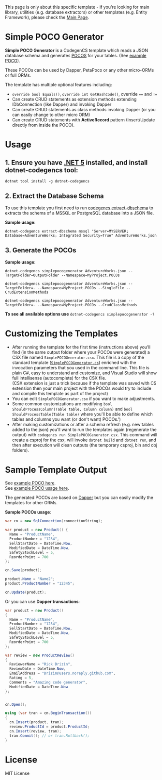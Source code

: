 This page is only about this specific template - if you're looking for main library, utilities (e.g. database extractors) or other templates (e.g. Entity Framework), please check the [Main Page](https://github.com/Drizin/CodegenCS/).

# Simple POCO Generator

**Simple POCO Generator** is a CodegenCS template which reads a JSON database schema and generates [POCOS](https://stackoverflow.com/a/250006/3606250) for your tables. (See [example POCO](https://github.com/Drizin/CodegenCS/blob/master/src/CodegenCS.DbSchema.Templates/SimplePOCOGenerator/SampleOutput/Product.generated.cs)).

These POCOs can be used by Dapper, PetaPoco or any other micro-ORMs or full ORMs.

The template has multiple optional features including: 

* `override bool Equals()`, `override int GetHashCode()`, override `==` and `!=`
* Can create CRUD statements as extension methods extending IDbConnection (like Dapper) and invoking Dapper
* Can create CRUD statements as class methods invoking Dapper (or you can easily change to other micro ORM)
* Can create CRUD statements with **ActiveRecord** pattern (Insert/Update directly from inside the POCO).

# Usage

## 1. Ensure you have [.NET 5](https://dotnet.microsoft.com/download/dotnet/5.0) installed, and install **dotnet-codegencs tool**:

```dotnet tool install -g dotnet-codegencs```

## 2. Extract the Database Schema

To use this template you first need to run [codegencs extract-dbschema](https://github.com/Drizin/CodegenCS#dotnet-codegencs-extract-dbschema) to extracts the schema of a MSSQL or PostgreSQL database into a JSON file.

**Sample usage**:

```dotnet-codegencs extract-dbschema mssql "Server=MYSERVER; Database=AdventureWorks; Integrated Security=True" AdventureWorks.json```

## 3. Generate the POCOs

**Sample usage**:

```dotnet-codegencs simplepocogenerator AdventureWorks.json --TargetFolder=OutputFolder --Namespace=MyProject.POCOs```

```dotnet-codegencs simplepocogenerator AdventureWorks.json --TargetFolder=. --Namespace=MyProject.POCOs --SingleFile --CrudExtensionMethods```

```dotnet-codegencs simplepocogenerator AdventureWorks.json --TargetFolder=. --Namespace=MyProject.POCOs --CrudClassMethods```

**To see all available options use** ```dotnet-codegencs simplepocogenerator -?```

# <a name="customizing"></a>Customizing the Templates

- After running the template for the first time (instructions above) you'll find (in the same output folder where your POCOs were generated) a CSX file named `SimplePOCOGenerator.csx`.
  This file is a copy of the standard template ([`SimplePOCOGenerator.cs`](https://github.com/Drizin/CodegenCS/blob/master/src/CodegenCS.DbSchema.Templates/SimplePOCOGenerator/SimplePOCOGenerator.cs)) enriched with the invocation parameters that you used in the command line.
  This file is plain C#, easy to understand and customize, and Visual Studio will show full intellisense (autocomplete) for the CSX file.  
  (CSX extension is just a trick because if the template was saved with CS extension then your main project with the POCOs would try to include and compile this template as part of the project)
- You can edit `SimplePOCOGenerator.csx` if you want to make adjustments. 
- Some common customizations are modifying `bool ShouldProcessColumn(Table table, Column column)` and `bool ShouldProcessTable(Table table)` where you'll be able to define which tables and columns you want (or don't want) POCOs.')
- After making customizations or after a schema refresh (e.g. new tables added to the json) you'll want to run the templates again (regenerate the output) with `codegencs run SimplePOCOGenerator.csx`.
  This command will create a csproj for the csx, will invoke `dotnet build` and `dotnet run`, and then after execution will clean outputs (the temporary csproj, bin and obj folders).

# Sample Template Output

See [example POCO here](https://github.com/Drizin/CodegenCS/blob/master/src/CodegenCS.DbSchema.Templates/SimplePOCOGenerator/SampleOutput/Product.generated.cs).  
See [example POCO usage here](https://github.com/Drizin/CodegenCS/blob/master/src/CodegenCS.Tests/POCOTests/POCOTests.cs).

The generated POCOs are based on [Dapper](https://github.com/DapperLib/Dapper) but you can easily modify the templates for other ORMs.

**Sample POCOs usage**:

```cs
var cn = new SqlConnection(connectionString);

var product = new Product() { 
  Name = "ProductName", 
  ProductNumber = "1234", 
  SellStartDate = DateTime.Now, 
  ModifiedDate = DateTime.Now, 
  SafetyStockLevel = 5, 
  ReorderPoint = 700 
};

cn.Save(product);

product.Name = "Name2";
product.ProductNumber = "12345";

cn.Update(product);
```

Or you can use **Dapper transactions**:

```cs
var product = new Product()
{
  Name = "ProductName",
  ProductNumber = "1234",
  SellStartDate = DateTime.Now,
  ModifiedDate = DateTime.Now,
  SafetyStockLevel = 5,
  ReorderPoint = 700
};

var review = new ProductReview()
{
  ReviewerName = "Rick Drizin",
  ReviewDate = DateTime.Now,
  EmailAddress = "Drizin@users.noreply.github.com",
  Rating = 5,
  Comments = "Amazing code generator",
  ModifiedDate = DateTime.Now
};


cn.Open();

using (var tran = cn.BeginTransaction())
{
  cn.Insert(product, tran);
  review.ProductId = product.ProductId;
  cn.Insert(review, tran);
  tran.Commit(); // or tran.Rollback();
}
```

<!---

# All Options

<table>
<tr>
<td> Options </td> <td> Description / Sample Code </td>
</tr>
<tr>
<td> 200 </td>
<td>

^ Extra blank line above!
```cs
if (true)
{
    //"id": 10,
    //"username": "alanpartridge",
    //"email": "alan@alan.com",
    //"password_hash": "$2a$10$uhUIUmVWVnrBWx9rrDWhS.CPCWCZsyqqa8./whhfzBZydX7yvahHS",
    //"password_salt": "$2a$10$uhUIUmVWVnrBWx9rrDWhS.",
    //"created_at": "2015-02-14T20:45:26.433Z",
    //"updated_at": "2015-02-14T20:45:26.540Z"
}
```
V Extra blank line below!

</td>
</tr>
<tr>
<td> 400 </td>
<td>

**Markdown** _here_. (Blank lines needed before and after!)

</td>
</tr>
</table>
-->



# License
MIT License
